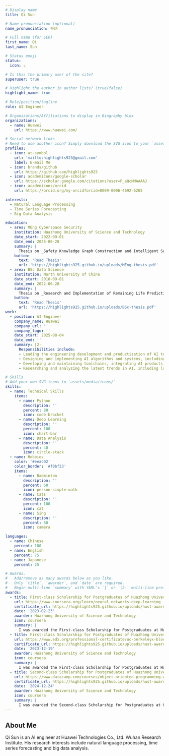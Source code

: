 ```yaml
---
# Display name
title: Qi Sun

# Name pronunciation (optional)
name_pronunciation: 孙琪

# Full name (for SEO)
first_name: Qi
last_name: Sun

# Status emoji
status:
  icon: ☕️

# Is this the primary user of the site?
superuser: true

# Highlight the author in author lists? (true/false)
highlight_name: true

# Role/position/tagline
role: AI Engineer

# Organizations/Affiliations to display in Biography blox
organizations:
  - name: Huawei
    url: https://www.huawei.com/

# Social network links
# Need to use another icon? Simply download the SVG icon to your `assets/media/icons/` folder.
profiles:
  - icon: at-symbol
    url: 'mailto:highlights925@gmail.com'
    label: E-mail Me
  - icon: brands/github
    url: https://github.com/highlights925
  - icon: academicons/google-scholar
    url: https://scholar.google.com/citations?user=F_aQcNMAAAAJ
  - icon: academicons/orcid
    url: https://orcid.org/my-orcid?orcid=0009-0006-4692-6265

interests:
  - Natural Language Processing
  - Time Series Forecasting
  - Big Data Analysis

education:
  - area: MEng Cyberspace Security
    institution: Huazhong University of Science and Technology
    date_start: 2022-09-01
    date_end: 2025-06-20
    summary: |
      Thesis on _Safety Knowledge Graph Construction and Intelligent Safety Applications in Fluid Catalytic Cracking Reaction-Regeneration Systems_.
    button: 
      text: 'Read Thesis'
      url: 'https://highlights925.github.io/uploads/MEng-thesis.pdf'
  - area: BSc Data Science
    institution: North University of China
    date_start: 2018-09-01
    date_end: 2022-06-28
    summary: |
      Thesis on _Research and Implementation of Remaining Life Prediction of Lithium-ion Battery Based on Deep Learning_.
    button: 
      text: 'Read Thesis'
      url: 'https://highlights925.github.io/uploads/BSc-thesis.pdf'
work:
  - position: AI Engineer
    company_name: Huawei
    company_url: ''
    company_logo: ''
    date_start: 2025-08-04
    date_end: ''
    summary: |2-
      Responsibilities include:
      - Leading the engineering development and productization of AI technologies across various domains.  
      - Designing and implementing AI algorithms and systems, including deep learning, computer vision, autonomous driving, path planning, intelligent decision-making, recommendation systems, foundation models, and generative AI.  
      - Developing and maintaining toolchains, integrating AI products, and conducting functional and performance debugging.  
      - Researching and analyzing the latest trends in AI, including large models, generative AI, and AI for coding, to drive technical innovation.

# Skills
# Add your own SVG icons to `assets/media/icons/`
skills:
  - name: Technical Skills
    items:
      - name: Python
        description: ''
        percent: 80
        icon: code-bracket
      - name: Deep Learning
        description: ''
        percent: 100
        icon: chart-bar
      - name: Data Analysis
        description: ''
        percent: 40
        icon: circle-stack
  - name: Hobbies
    color: '#eeac02'
    color_border: '#f0bf23'
    items:
      - name: Badminton
        description: ''
        percent: 60
        icon: person-simple-walk
      - name: Cats
        description: ''
        percent: 100
        icon: cat
      - name: Sing
        description: ''
        percent: 80
        icon: camera

languages:
  - name: Chinese
    percent: 100
  - name: English
    percent: 75
  - name: Japanese
    percent: 25

# Awards.
#   Add/remove as many awards below as you like.
#   Only `title`, `awarder`, and `date` are required.
#   Begin multi-line `summary` with YAML's `|` or `|2-` multi-line prefix and indent 2 spaces below.
awards:
  - title: First-class Scholarship for Postgraduates of Huazhong University of Science and Technology
    url: https://www.coursera.org/learn/neural-networks-deep-learning
    certificate_url: https://highlights925.github.io/uploads/hust-award-1.pdf
    date: '2023-02-23'
    awarder: Huazhong University of Science and Technology
    icon: coursera
    summary: |
      I was awarded the First-class Scholarship for Postgraduates at Huazhong University of Science and Technology for the 2022–2023 academic year. This honor recognizes my outstanding academic performance, research potential, and comprehensive development during my postgraduate studies in cyberspace security.
  - title: First-class Scholarship for Postgraduates of Huazhong University of Science and Technology
    url: https://www.edx.org/professional-certificate/uc-berkeleyx-blockchain-fundamentals
    certificate_url: https://highlights925.github.io/uploads/hust-award-2.pdf
    date: '2023-12-19'
    awarder: Huazhong University of Science and Technology
    icon: coursera
    summary: |
      I was awarded the First-class Scholarship for Postgraduates at Huazhong University of Science and Technology for the 2023–2024 academic year. This honor recognizes my outstanding academic performance, research potential, and comprehensive development during my postgraduate studies in cyberspace security.
  - title: Second-class Scholarship for Postgraduates of Huazhong University of Science and Technology
    url: https://www.datacamp.com/courses/object-oriented-programming-with-s3-and-r6-in-r
    certificate_url: https://highlights925.github.io/uploads/hust-award-3.pdf
    date: '2024-12-24'
    awarder: Huazhong University of Science and Technology
    icon: coursera
    summary: |
      I was awarded the Second-class Scholarship for Postgraduates at Huazhong University of Science and Technology for the 2023–2024 academic year. This honor recognizes my outstanding academic performance, research potential, and comprehensive development during my postgraduate studies in cyberspace security.
---
```


## About Me

Qi Sun is an AI engineer at Huawei Technologies Co., Ltd. Wuhan Research Institute. His research interests include natural language processing, time series forecasting and big data analysis.